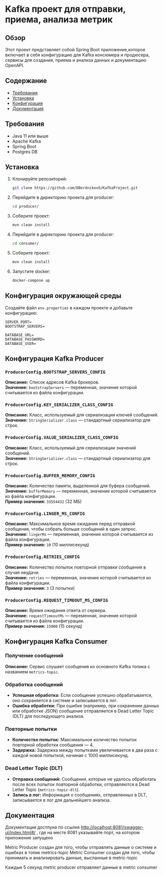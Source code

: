 # Kafka проект для отправки, приема, анализа метрик

## Обзор
Этот проект представляет собой Spring Boot приложение,которое включает в себя конфигурацию для Kafka консюмера и продюсера, сервисы для создания, приема и анализа данных и документацию OpenAPI.
## Содержание
- [Требования](#требования)
- [Установка](#установка)
- [Конфигурация](#конфигурация)
- [Документация](#документация)

## Требования
- Java 11 или выше
- Apache Kafka
- Spring Boot
- Postgres DB

## Установка
1. Клонируйте репозиторий:
    ```sh
    git clone https://github.com/DBerdnikovO/KafkaProject.git
    ```
2. Перейдите в директорию проекта для producer:
    ```sh
    cd producer/
    ```
3. Соберите проект:
    ```sh
    mvn clean install
    ```
4. Перейдите в директорию проекта для producer:
    ```sh
    cd consumer/
    ```
5. Соберите проект:
    ```sh
    mvn clean install
    ```
5. Запустите docker:
    ```sh
    docker-compose up
    ```

## Конфигурация окружающей среды
Создайте файл `env.properties` в каждом проекте и добавьте конфигурацию:

```properties
SERVER_PORT=
BOOTSTRAP_SERVERS=

DATABASE_URL=
DATABASE_PASSWORD=
DATABASE_USER=
```

## Конфигурация Kafka Producer

### `ProducerConfig.BOOTSTRAP_SERVERS_CONFIG`
**Описание:** Список адресов Kafka брокеров.  
**Значение:** `bootstrapServers` — переменная, значение которой считывается из файла конфигурации.

### `ProducerConfig.KEY_SERIALIZER_CLASS_CONFIG`
**Описание:** Класс, используемый для сериализации ключей сообщений.  
**Значение:** `StringSerializer.class` — стандартный сериализатор для строк.

### `ProducerConfig.VALUE_SERIALIZER_CLASS_CONFIG`
**Описание:** Класс, используемый для сериализации значений сообщений.  
**Значение:** `StringSerializer.class` — стандартный сериализатор для строк.

### `ProducerConfig.BUFFER_MEMORY_CONFIG`
**Описание:** Количество памяти, выделенной для буфера сообщений.  
**Значение:** `bufferMemory` — переменная, значение которой считывается из файла конфигурации.  
**Пример значения:** `33554432` (32 МБ)

### `ProducerConfig.LINGER_MS_CONFIG`
**Описание:** Максимальное время ожидания перед отправкой сообщения, чтобы собрать больше сообщений в один запрос.  
**Значение:** `lingerMs` — переменная, значение которой считывается из файла конфигурации.  
**Пример значения:** `10` (10 миллисекунд)

### `ProducerConfig.RETRIES_CONFIG`
**Описание:** Количество попыток повторной отправки сообщения в случае неудачи.  
**Значение:** `retries` — переменная, значение которой считывается из файла конфигурации.  
**Пример значения:** `3` (3 попытки)

### `ProducerConfig.REQUEST_TIMEOUT_MS_CONFIG`
**Описание:** Время ожидания ответа от сервера.  
**Значение:** `requestTimeoutMs` — переменная, значение которой считывается из файла конфигурации.  
**Пример значения:** `15000` (15 секунд)

## Конфигурация Kafka Consumer

### Получение сообщений
**Описание:** Сервис слушает сообщения из основного Kafka топика с названием `metrics-topic`.

### Обработка сообщений
- **Успешная обработка:** Если сообщение успешно обрабатывается, оно сохраняется в системе и записывается в лог.
- **Ошибка обработки:** При ошибке (например, при сохранении данных или обработке JSON) сообщение отправляется в Dead Letter Topic (DLT) для последующего анализа.

### Повторные попытки
- **Количество попыток:** Максимальное количество попыток повторной обработки сообщения — 4.
- **Задержка:** Задержка между попытками увеличивается в два раза с каждой новой попыткой, начиная с 1000 миллисекунд.

### Dead Letter Topic (DLT)
- **Отправка сообщений:** Сообщения, которые не удалось обработать после всех попыток повторной обработки, отправляются в Dead Letter Topic (`metrics-topic-dlt`).
- **Запись в лог:** Информация о сообщениях, отправленных в DLT, записывается в лог для дальнейшего анализа.

## Документация
Документация достпуна по ссылке
[http://localhost:8081/swagger-ui/index.html#/](URL) , где на месте 8081 указывайте порт, на котором приложение запущено

Metric Producer создан для того, чтобы отправлять данные о системе и ошибках в топик metrics-topic
Metric Consumer создан для того, чтобы принимать и анализировать данные, высланные в metric-topic

Каждые 5 секунд metric producer отправляет данные в metric consumer
